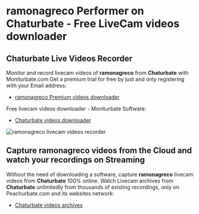 # ramonagreco Performer on Chaturbate - Free LiveCam videos downloader

## Chaturbate Live Videos Recorder

Monitor and record livecam videos of **ramonagreco** from **Chaturbate** with Moniturbate.com
Get a premium trial for free by just and only registering with your Email address:
* [ramonagreco Premium videos downloader](https://moniturbate.com/request-demo-licence-key.html)

Free livecam videos downloader - Moniturbate Software:
* [Chaturbate videos downloader](https://moniturbate.com/moniturbate-download-software.html)

![ramonagreco livecam videos recorder](https://peachurnet.com/templates/moniturbate-software.png)


## Capture ramonagreco videos from the Cloud and watch your recordings on Streaming

Without the need of downloading a software, capture **ramonagreco** livecam videos from **Chaturbate** 100% online.
Watch Livecam archives from **Chaturbate** unlimitedly from thousands of existing recordings, only on Peachurbate.com and its websites network:
* [Chaturbate videos archives](https://peachurnet.com/)